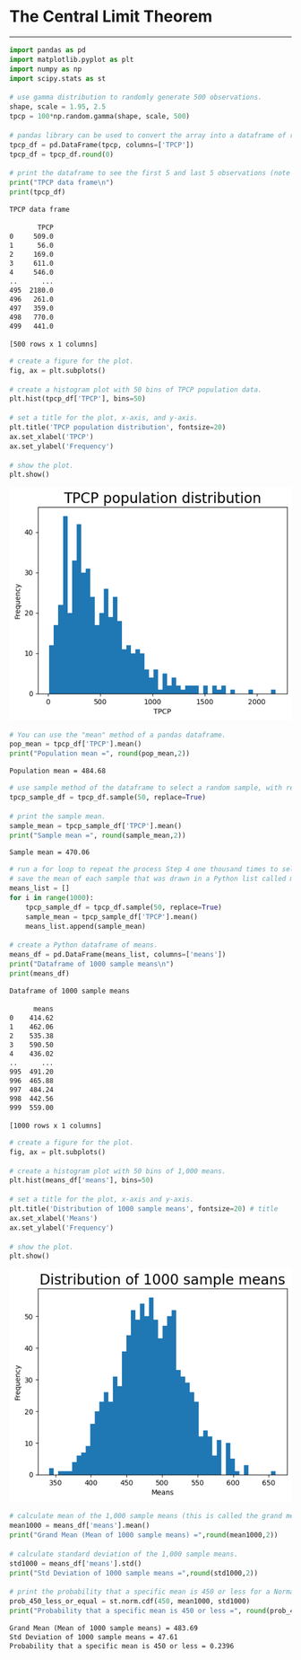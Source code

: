 # The Central Limit Theorem

---

```python
import pandas as pd
import matplotlib.pyplot as plt
import numpy as np
import scipy.stats as st

# use gamma distribution to randomly generate 500 observations. 
shape, scale = 1.95, 2.5
tpcp = 100*np.random.gamma(shape, scale, 500)

# pandas library can be used to convert the array into a dataframe of rounded figures with the column name TPCP.
tpcp_df = pd.DataFrame(tpcp, columns=['TPCP'])
tpcp_df = tpcp_df.round(0)

# print the dataframe to see the first 5 and last 5 observations (note that the index of dataframe starts at 0).
print("TPCP data frame\n")
print(tpcp_df)
```

    TPCP data frame
    
           TPCP
    0     509.0
    1      56.0
    2     169.0
    3     611.0
    4     546.0
    ..      ...
    495  2180.0
    496   261.0
    497   359.0
    498   770.0
    499   441.0
    
    [500 rows x 1 columns]



```python
# create a figure for the plot. 
fig, ax = plt.subplots()

# create a histogram plot with 50 bins of TPCP population data. 
plt.hist(tpcp_df['TPCP'], bins=50)

# set a title for the plot, x-axis, and y-axis.
plt.title('TPCP population distribution', fontsize=20)
ax.set_xlabel('TPCP')
ax.set_ylabel('Frequency')

# show the plot.
plt.show()
```


    
![png](output_1_0.png)
    



```python
# You can use the "mean" method of a pandas dataframe.
pop_mean = tpcp_df['TPCP'].mean()
print("Population mean =", round(pop_mean,2))
```

    Population mean = 484.68



```python
# use sample method of the dataframe to select a random sample, with replacement, of size 50.
tpcp_sample_df = tpcp_df.sample(50, replace=True)

# print the sample mean.
sample_mean = tpcp_sample_df['TPCP'].mean()
print("Sample mean =", round(sample_mean,2))
```

    Sample mean = 470.06



```python
# run a for loop to repeat the process Step 4 one thousand times to select one thousand samples.
# save the mean of each sample that was drawn in a Python list called means_list.
means_list = []
for i in range(1000):
    tpcp_sample_df = tpcp_df.sample(50, replace=True)
    sample_mean = tpcp_sample_df['TPCP'].mean()
    means_list.append(sample_mean)
    
# create a Python dataframe of means.
means_df = pd.DataFrame(means_list, columns=['means'])
print("Dataframe of 1000 sample means\n")
print(means_df)
```

    Dataframe of 1000 sample means
    
          means
    0    414.62
    1    462.06
    2    535.38
    3    590.50
    4    436.02
    ..      ...
    995  491.20
    996  465.88
    997  484.24
    998  442.56
    999  559.00
    
    [1000 rows x 1 columns]



```python
# create a figure for the plot. 
fig, ax = plt.subplots()

# create a histogram plot with 50 bins of 1,000 means. 
plt.hist(means_df['means'], bins=50)

# set a title for the plot, x-axis and y-axis.
plt.title('Distribution of 1000 sample means', fontsize=20) # title
ax.set_xlabel('Means')
ax.set_ylabel('Frequency')

# show the plot.
plt.show()
```


    
![png](output_5_0.png)
    



```python
# calculate mean of the 1,000 sample means (this is called the grand mean or mean of the means).
mean1000 = means_df['means'].mean()
print("Grand Mean (Mean of 1000 sample means) =",round(mean1000,2))

# calculate standard deviation of the 1,000 sample means.
std1000 = means_df['means'].std()
print("Std Deviation of 1000 sample means =",round(std1000,2))

# print the probability that a specific mean is 450 or less for a Normal distribution with mean and standard deviation of 1,000 sample means.
prob_450_less_or_equal = st.norm.cdf(450, mean1000, std1000)
print("Probability that a specific mean is 450 or less =", round(prob_450_less_or_equal,4))
```

    Grand Mean (Mean of 1000 sample means) = 483.69
    Std Deviation of 1000 sample means = 47.61
    Probability that a specific mean is 450 or less = 0.2396



```python

```
